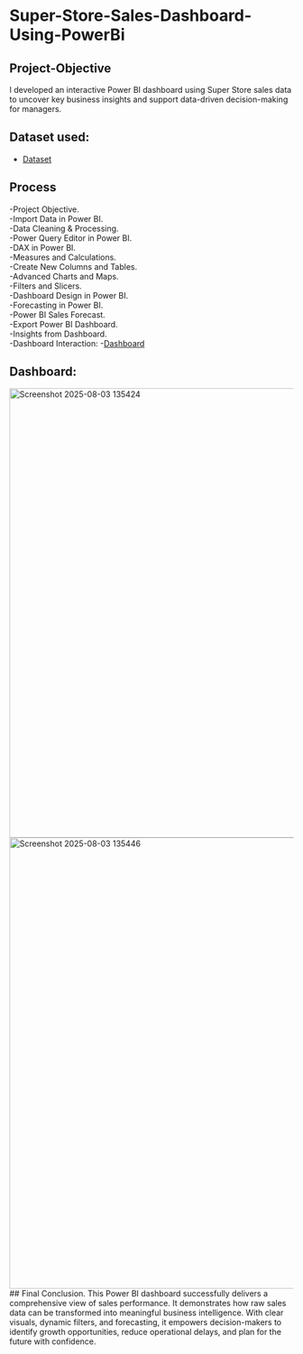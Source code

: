 # Super-Store-Sales-Dashboard-Using-PowerBi
## Project-Objective
I developed an interactive Power BI dashboard using Super Store sales data to uncover key business insights and support data-driven decision-making for managers.
## Dataset used:
- <a href="https://github.com/Srimankumar8465/Super-Store-Sales-Dashboard-Using-PowerBi/blob/d3c9f78822611fa799d95d9f6ece686467e7c1a9/SuperStore_Sales_Dataset.csv">Dataset</a>
## Process
-Project Objective.  
-Import Data in Power BI.  
-Data Cleaning & Processing.  
-Power Query Editor in Power BI.  
-DAX in Power BI.  
-Measures and Calculations.  
-Create New Columns and Tables.  
-Advanced Charts and Maps.  
-Filters and Slicers.  
-Dashboard Design in Power BI.  
-Forecasting in Power BI.  
-Power BI Sales Forecast.  
-Export Power BI Dashboard.  
-Insights from Dashboard.  
-Dashboard Interaction:
-<a href="https://github.com/Srimankumar8465/Super-Store-Sales-Dashboard-Using-PowerBi/blob/d3c9f78822611fa799d95d9f6ece686467e7c1a9/super%20store%20sales%20dashboard.pdf">Dashboard</a>

## Dashboard:
<img width="1418" height="797" alt="Screenshot 2025-08-03 135424" src="https://github.com/user-attachments/assets/bec4b2ea-f6b1-4c52-a3ac-c505b90a3e62" />
<img width="1416" height="800" alt="Screenshot 2025-08-03 135446" src="https://github.com/user-attachments/assets/2adbb513-e41f-4d5f-b1cb-3d51049604b0" />
## Final Conclusion.  
This Power BI dashboard successfully delivers a comprehensive view of sales performance. It demonstrates how raw sales data can be transformed into meaningful business intelligence. With clear visuals, dynamic filters, and forecasting, it empowers decision-makers to identify growth opportunities, reduce operational delays, and plan for the future with confidence.




